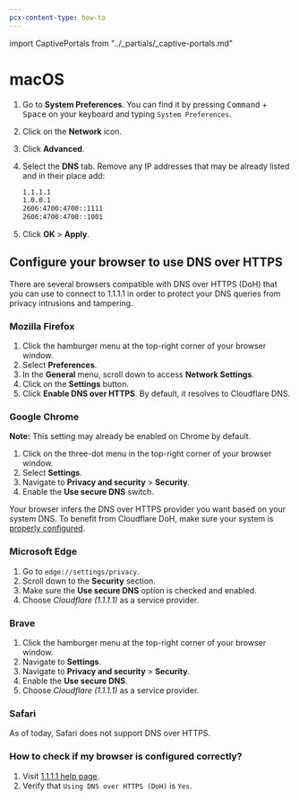 ```yaml
---
pcx-content-type: how-to
---
```


import CaptivePortals from "../_partials/_captive-portals.md"

# macOS

<StreamVideo id="b95943849d53350130ba22d039fa6faf"/>

1. Go to **System Preferences**. You can find it by pressing <kbd>Command</kbd> + <kbd>Space</kbd> on your keyboard and typing `System Preferences`.
1. Click on the **Network** icon.
1. Click **Advanced**.
1. Select the **DNS** tab. Remove any IP addresses that may be already listed and in their place add:

    ```txt
    1.1.1.1
    1.0.0.1
    2606:4700:4700::1111
    2606:4700:4700::1001
    ```

1. Click **OK** > **Apply**.

<CaptivePortals/>

## Configure your browser to use DNS over HTTPS

There are several browsers compatible with DNS over HTTPS (DoH) that you can use to connect to 1.1.1.1 in order to protect your DNS queries from privacy intrusions and tampering.

### Mozilla Firefox

1. Click the hamburger menu at the top-right corner of your browser window.
1. Select **Preferences**.
1. In the **General** menu, scroll down to access **Network Settings**.
1. Click on the **Settings** button.
1. Click **Enable DNS over HTTPS**. By default, it resolves to Cloudflare DNS.

### Google Chrome

<Aside>

**Note:** This setting may already be enabled on Chrome by default.

</Aside>

1. Click on the three-dot menu in the top-right corner of your browser window.
1. Select **Settings**.
1. Navigate to **Privacy and security** > **Security**.
1. Enable the **Use secure DNS** switch.

Your browser infers the DNS over HTTPS provider you want based on your system DNS. To benefit from Cloudflare DoH, make sure your system is [properly configured](/setting-up-1.1.1.1/).

### Microsoft Edge

1. Go to `edge://settings/privacy`.
1. Scroll down to the **Security** section.
1. Make sure the **Use secure DNS** option is checked and enabled.
1. Choose *Cloudflare (1.1.1.1)* as a service provider.

### Brave

1. Click the hamburger menu at the top-right corner of your browser window.
1. Navigate to **Settings**.
1. Navigate to **Privacy and security** > **Security**.
1. Enable the **Use secure DNS**.
1. Choose *Cloudflare (1.1.1.1)* as a service provider.

### Safari

As of today, Safari does not support DNS over HTTPS.

### How to check if my browser is configured correctly?

1. Visit [1.1.1.1 help page](https://1.1.1.1/help).
1. Verify that `Using DNS over HTTPS (DoH)` is `Yes`.